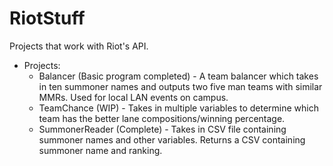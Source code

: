 # RiotStuff
Projects that work with Riot's API. <br />
- Projects: <br />
  - Balancer (Basic program completed) - A team balancer which takes in ten summoner names and outputs two
        five man teams with similar MMRs. Used for local LAN events on campus.
  - TeamChance (WIP) - Takes in multiple variables to determine which team has the 
        better lane compositions/winning percentage. 
  - SummonerReader (Complete) - Takes in CSV file containing summoner names and other variables. 
        Returns a CSV containing summoner name and ranking.
